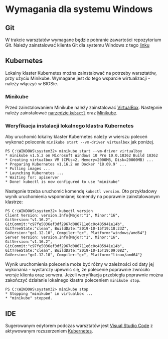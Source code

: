 # Wymagania dla systemu Windows

## Git

W trakcie warsztatów wymagane będzie pobranie zawartości repozytorium Git. Należy zainstalować klienta Git dla systemu Windows z tego [linku](https://git-scm.com/download/win)

## Kubernetes

Lokalny klaster Kubernetes można zainstalować na potrzeby warsztatów, przy użyciu Minikube. Wymagane jest do tego wsparcie wirtualizacji - należy włączyć w BIOSie.

### Minikube

Przed zainstalowaniem Minikube należy zainstalować [VirtualBox](https://www.virtualbox.org/wiki/Downloads). Następnie należy zainstalować [narzędzie `kubectl`](https://kubernetes.io/docs/tasks/tools/install-kubectl/#install-kubectl-on-windows) oraz [Minikube](https://kubernetes.io/docs/tasks/tools/install-minikube/).

### Weryfikacja instalacji lokalnego klastra Kubernetes

Aby uruchomić lokalny klaster Kubernetes należy w wierszu poleceń wykonać polecenie `minikube start --vm-driver virtualbox` jak poniżej.

```console
PS C:\WINDOWS\system32> minikube start --vm-driver virtualbox
* minikube v1.5.2 on Microsoft Windows 10 Pro 10.0.18362 Build 18362
* Creating virtualbox VM (CPUs=2, Memory=2000MB, Disk=20000MB) ...
* Preparing Kubernetes v1.16.2 on Docker '18.09.9' ...
* Pulling images ...
* Launching Kubernetes ...
* Waiting for: apiserver
* Done! kubectl is now configured to use "minikube"
```

Następnie trzeba uruchomić komendę `kubectl version`. Oto przykładowy wynik uruchomienia wspomnianej komendy na poprawnie zainstalowanym klastrze:

```console
PS C:\WINDOWS\system32> kubectl version
Client Version: version.Info{Major:"1", Minor:"16", GitVersion:"v1.16.2", GitCommit:"c97fe5036ef3df2967d086711e6c0c405941e14b", GitTreeState:"clean", BuildDate:"2019-10-15T19:18:23Z", GoVersion:"go1.12.10", Compiler:"gc", Platform:"windows/amd64"}
Server Version: version.Info{Major:"1", Minor:"16", GitVersion:"v1.16.2", GitCommit:"c97fe5036ef3df2967d086711e6c0c405941e14b", GitTreeState:"clean", BuildDate:"2019-10-15T19:09:08Z", GoVersion:"go1.12.10", Compiler:"gc", Platform:"linux/amd64"}
```

Wynik uruchomienia polecenia może być różny w zależności od daty jej wykonania - wystarczy upewnić się, że polecenie poprawnie zwróciło wersje klienta oraz serwera. Jeżeli weryfikacja przebiegła poprawnie można zakończyć działanie lokalnego klastra poleceniem `minikube stop`.

```console
PS C:\WINDOWS\system32> minikube stop
* Stopping "minikube" in virtualbox ...
* "minikube" stopped.
```

## IDE

Sugerowanym edytorem podczas warsztatów jest [Visual Studio Code](https://code.visualstudio.com/) z aktywowanym rozszerzeniem [Kubernetes](https://code.visualstudio.com/docs/azure/kubernetes#_install-the-kubernetes-extension).

